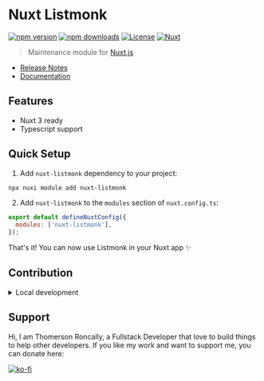 # Nuxt Listmonk

[![npm version][npm-version-src]][npm-version-href]
[![npm downloads][npm-downloads-src]][npm-downloads-href]
[![License][license-src]][license-href]
[![Nuxt][nuxt-src]][nuxt-href]

> Maintenance module for [Nuxt.js](https://nuxt.com/)

- [Release Notes](https://github.com/roncallyt/nuxt-listmonk/releases)
- [Documentation](https://nuxt-listmonk.t7n.dev)
<!-- - [🏀 Online playground](https://stackblitz.com/github/your-org/nuxt-listmonk?file=playground%2Fapp.vue) -->

## Features

<!-- Highlight some of the features your module provide here -->
- Nuxt 3 ready
- Typescript support

## Quick Setup

1. Add `nuxt-listmonk` dependency to your project:

```bash
npx nuxi module add nuxt-listmonk
```

2. Add `nuxt-listmonk` to the `modules` section of `nuxt.config.ts`:

```js
export default defineNuxtConfig({
  modules: ['nuxt-listmonk'],
});
```
That's it! You can now use Listmonk in your Nuxt app ✨

## Contribution

<details>
  <summary>Local development</summary>
  
  ```bash
  # Install dependencies
  npm install
  
  # Generate type stubs
  npm run dev:prepare
  
  # Develop with the playground
  npm run dev
  
  # Build the playground
  npm run dev:build
  
  # Run ESLint
  npm run lint
  
  # Run Vitest
  npm run test
  npm run test:watch
  
  # Release new version
  npm run release
  ```

</details>

## Support

Hi, I am Thomerson Roncally, a Fullstack Developer that love to build things to help other developers. If you like my work and want to support me, you can donate here:

[![ko-fi](https://www.ko-fi.com/img/donate_sm.png)](https://ko-fi.com/roncallyt)

<!-- Badges -->
[npm-version-src]: https://img.shields.io/npm/v/nuxt-listmonk/latest.svg?style=flat&colorA=020420&colorB=00DC82
[npm-version-href]: https://npmjs.com/package/nuxt-listmonk

[npm-downloads-src]: https://img.shields.io/npm/dm/nuxt-listmonk.svg?style=flat&colorA=020420&colorB=00DC82
[npm-downloads-href]: https://npm.chart.dev/nuxt-listmonk

[license-src]: https://img.shields.io/npm/l/nuxt-listmonk.svg?style=flat&colorA=020420&colorB=00DC82
[license-href]: https://npmjs.com/package/nuxt-listmonk

[nuxt-src]: https://img.shields.io/badge/Nuxt-020420?logo=nuxt.js
[nuxt-href]: https://nuxt.com
